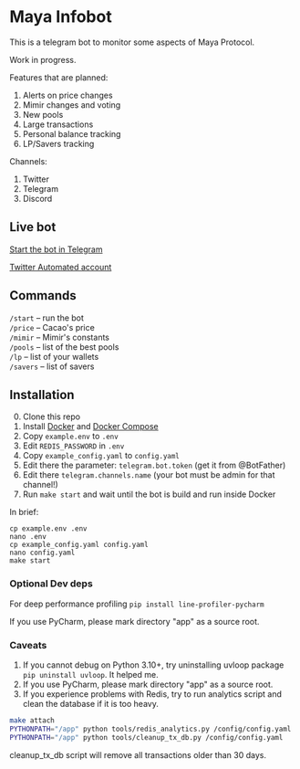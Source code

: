 # Maya Infobot

This is a telegram bot to monitor some aspects of Maya Protocol. 

Work in progress.

Features that are planned:
1. Alerts on price changes
2. Mimir changes and voting
3. New pools
4. Large transactions
5. Personal balance tracking
6. LP/Savers tracking

Channels:
1. Twitter
2. Telegram
3. Discord

## Live bot

[Start the bot in Telegram](https://t.me/MayaAlerts)

[Twitter Automated account](https://twitter.com/TODO)

## Commands

```/start``` – run the bot  
```/price``` – Cacao's price  
```/mimir``` – Mimir's constants  
```/pools``` – list of the best pools  
```/lp``` – list of your wallets  
```/savers``` – list of savers  

## Installation

0. Clone this repo
1. Install [Docker](https://docs.docker.com/engine/install/)
   and [Docker Compose](https://docs.docker.com/compose/install/)
2. Copy `example.env` to `.env`
3. Edit `REDIS_PASSWORD` in `.env`
4. Copy `example_config.yaml` to `config.yaml`
5. Edit there the parameter: `telegram.bot.token` (get it from @BotFather)
6. Edit there `telegram.channels.name` (your bot must be admin for that channel!)
7. Run `make start` and wait until the bot is build and run inside Docker

In brief:

```
cp example.env .env
nano .env
cp example_config.yaml config.yaml
nano config.yaml
make start
```

### Optional Dev deps

For deep performance profiling
`pip install line-profiler-pycharm`

If you use PyCharm, please mark directory "app" as a source root.

### Caveats

1. If you cannot debug on Python 3.10+, try uninstalling uvloop package `pip uninstall uvloop`. It helped me.
2. If you use PyCharm, please mark directory "app" as a source root.
3. If you experience problems with Redis, try to run analytics script and clean the database if it is too heavy.
```bash
make attach
PYTHONPATH="/app" python tools/redis_analytics.py /config/config.yaml
PYTHONPATH="/app" python tools/cleanup_tx_db.py /config/config.yaml
```

cleanup_tx_db script will remove all transactions older than 30 days.